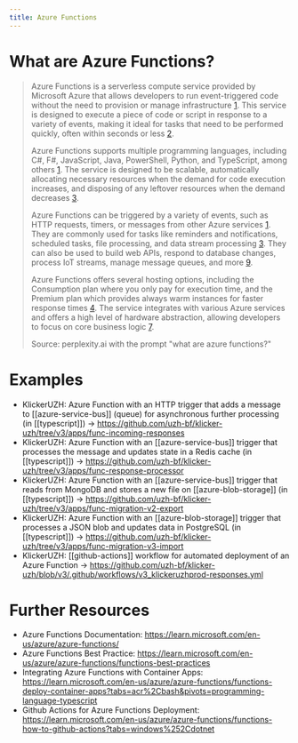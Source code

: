```yaml
---
title: Azure Functions
---
```


# What are Azure Functions?

> Azure Functions is a serverless compute service provided by Microsoft Azure that allows developers to run event-triggered code without the need to provision or manage infrastructure [1](https://www.serverless360.com/azure-functions). This service is designed to execute a piece of code or script in response to a variety of events, making it ideal for tasks that need to be performed quickly, often within seconds or less [2](https://www.azureguru.org/some-key-features-of-azure-functions/).
>
> Azure Functions supports multiple programming languages, including C#, F#, JavaScript, Java, PowerShell, Python, and TypeScript, among others [1](https://www.serverless360.com/azure-functions). The service is designed to be scalable, automatically allocating necessary resources when the demand for code execution increases, and disposing of any leftover resources when the demand decreases [3](https://revdebug.com/blog/azure-functions-overview-use-cases/).
>
> Azure Functions can be triggered by a variety of events, such as HTTP requests, timers, or messages from other Azure services [1](https://www.serverless360.com/azure-functions). They are commonly used for tasks like reminders and notifications, scheduled tasks, file processing, and data stream processing [3](https://revdebug.com/blog/azure-functions-overview-use-cases/). They can also be used to build web APIs, respond to database changes, process IoT streams, manage message queues, and more [9](https://learn.microsoft.com/en-us/azure/azure-functions/).
>
> Azure Functions offers several hosting options, including the Consumption plan where you only pay for execution time, and the Premium plan which provides always warm instances for faster response times [4](https://learn.microsoft.com/en-us/azure/azure-functions/functions-overview). The service integrates with various Azure services and offers a high level of hardware abstraction, allowing developers to focus on core business logic [7](https://azure.microsoft.com/en-us/products/functions).
>
> Source: perplexity.ai with the prompt "what are azure functions?"

# Examples

- KlickerUZH: Azure Function with an HTTP trigger that adds a message to [[azure-service-bus]] (queue) for asynchronous further processing (in [[typescript]]) -> https://github.com/uzh-bf/klicker-uzh/tree/v3/apps/func-incoming-responses
- KlickerUZH: Azure Function with an [[azure-service-bus]] trigger that processes the message and updates state in a Redis cache (in [[typescript]]) -> https://github.com/uzh-bf/klicker-uzh/tree/v3/apps/func-response-processor
- KlickerUZH: Azure Function with an [[azure-service-bus]] trigger that reads from MongoDB and stores a new file on [[azure-blob-storage]] (in [[typescript]]) -> https://github.com/uzh-bf/klicker-uzh/tree/v3/apps/func-migration-v2-export
- KlickerUZH: Azure Function with an [[azure-blob-storage]] trigger that processes a JSON blob and updates data in PostgreSQL (in [[typescript]]) -> https://github.com/uzh-bf/klicker-uzh/tree/v3/apps/func-migration-v3-import
- KlickerUZH: [[github-actions]] workflow for automated deployment of an Azure Function -> https://github.com/uzh-bf/klicker-uzh/blob/v3/.github/workflows/v3_klickeruzhprod-responses.yml

# Further Resources

- Azure Functions Documentation: https://learn.microsoft.com/en-us/azure/azure-functions/
- Azure Functions Best Practice: https://learn.microsoft.com/en-us/azure/azure-functions/functions-best-practices
- Integrating Azure Functions with Container Apps: https://learn.microsoft.com/en-us/azure/azure-functions/functions-deploy-container-apps?tabs=acr%2Cbash&pivots=programming-language-typescript
- Github Actions for Azure Functions Deployment: https://learn.microsoft.com/en-us/azure/azure-functions/functions-how-to-github-actions?tabs=windows%252Cdotnet
